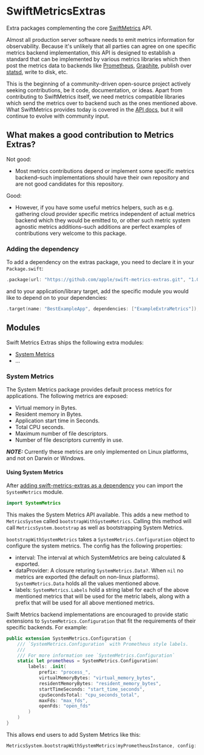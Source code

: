 # SwiftMetricsExtras

Extra packages complementing the core [SwiftMetrics](https://github.com/apple/swift-metrics) API.

Almost all production server software needs to emit metrics information for observability. Because it's unlikely that all parties can agree on one specific metrics backend implementation, this API is designed to establish a standard that can be implemented by various metrics libraries which then post the metrics data to backends like [Prometheus](https://prometheus.io/), [Graphite](https://graphiteapp.org), publish over [statsd](https://github.com/statsd/statsd), write to disk, etc.

This is the beginning of a community-driven open-source project actively seeking contributions, be it code, documentation, or ideas. Apart from contributing to SwiftMetrics itself, we need metrics compatible libraries which send the metrics over to backend such as the ones mentioned above. What SwiftMetrics provides today is covered in the [API docs](https://apple.github.io/swift-metrics/), but it will continue to evolve with community input.

## What makes a good contribution to Metrics Extras?

Not good: 

- Most metrics contributions depend or implement some specific metrics backend–such implementations should have their own repository and are not good candidates for this repository.

Good: 

- However, if you have some useful metrics helpers, such as e.g. gathering cloud provider specific metrics independent of actual metrics backend which they would be emitted to,
or other such metric system agnostic metrics additions–such additions are perfect examples of contributions very welcome to this package. 

### Adding the dependency

To add a dependency on the extras package, you need to declare it in your `Package.swift`:

```swift
.package(url: "https://github.com/apple/swift-metrics-extras.git", "1.0.0" ..< "2.0.0"),
```

and to your application/library target, add the specific module you would like to depend on to your dependencies:

```swift
.target(name: "BestExampleApp", dependencies: ["ExampleExtraMetrics"]),
```

## Modules

Swift Metrics Extras ships the following extra modules:

- [System Metrics](Sources/SystemMetrics)
- ...

### System Metrics

The System Metrics package provides default process metrics for applications. The following metrics are exposed:

- Virtual memory in Bytes.
- Resident memory in Bytes.
- Application start time in Seconds.
- Total CPU seconds.
- Maximum number of file descriptors.
- Number of file descriptors currently in use.

***NOTE:*** Currently these metrics are only implemented on Linux platforms, and not on Darwin or Windows.

#### Using System Metrics

After [adding swift-metrics-extras as a dependency](#adding-the-dependency) you can import the `SystemMetrics` module.

```swift
import SystemMetrics
```

This makes the System Metrics API available. This adds a new method to `MetricsSystem` called `bootstrapWithSystemMetrics`. Calling this method will call `MetricsSystem.bootstrap` as well as bootstrapping System Metrics.

`bootstrapWithSystemMetrics` takes a `SystemMetrics.Configuration` object to configure the system metrics. The config has the following properties:

- interval: The interval at which SystemMetrics are being calculated & exported.
- dataProvider: A closure returing `SystemMetrics.Data?`. When `nil` no metrics are exported (the default on non-linux platforms). `SystemMetrics.Data` holds all the values mentioned above.
- labels: `SystemMetrics.Labels` hold a string label for each of the above mentioned metrics that will be used for the metric labels, along with a prefix that will be used for all above mentioned metrics.

Swift Metrics backend implementations are encouraged to provide static extensions to `SystemMetrics.Configuration` that fit the requirements of their specific backends. For example:
```swift
public extension SystemMetrics.Configuration {
    /// `SystemMetrics.Configuration` with Prometheus style labels.
    ///
    /// For more information see `SystemMetrics.Configuration`
    static let prometheus = SystemMetrics.Configuration(
        labels: .init(
            prefix: "process_",
            virtualMemoryBytes: "virtual_memory_bytes",
            residentMemoryBytes: "resident_memory_bytes",
            startTimeSeconds: "start_time_seconds",
            cpuSecondsTotal: "cpu_seconds_total",
            maxFds: "max_fds",
            openFds: "open_fds"
        )
    )
}
```
This allows end users to add System Metrics like this:

```swift
MetricsSystem.bootstrapWithSystemMetrics(myPrometheusInstance, config: .prometheus)
```
